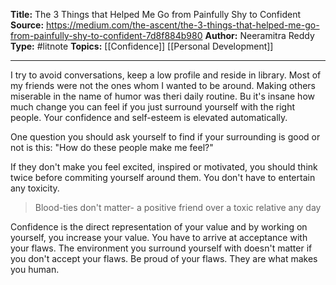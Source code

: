 **Title:**  The 3 Things that Helped Me Go from Painfully Shy to Confident
**Source:** https://medium.com/the-ascent/the-3-things-that-helped-me-go-from-painfully-shy-to-confident-7d8f884b980
**Author:** Neeramitra Reddy
**Type:** #litnote 
**Topics:** [[Confidence]] [[Personal Development]]

----

I try to avoid conversations, keep a low profile and reside in library. Most of my friends were not the ones whom I wanted to be around. Making others miserable in the name of humor was theri daily routine. Bu it's insane how much change you can feel if you just surround yourself with the right people. Your confidence and self-esteem is elevated automatically.

One question you should ask yourself to find if your surrounding is good or not is this: 
"How do these people make me feel?"

If they don't make you feel excited, inspired or motivated, you should think twice before commiting yourself around them. You don't have to entertain any toxicity.

> Blood-ties don't matter- a positive friend over a toxic relative any day

Confidence is the direct representation of your value and by working on yourself, you increase your value. 
You have to arrive at acceptance with your flaws. The environment you surround yourself with doesn't matter if you don't accept your flaws.
Be proud of your flaws. They are what makes you human.


